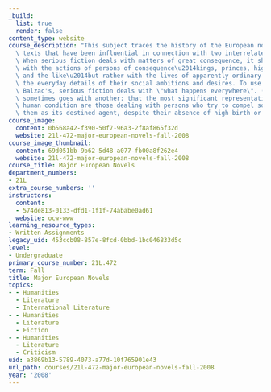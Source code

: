 ```yaml
---
_build:
  list: true
  render: false
content_type: website
course_description: "This subject traces the history of the European novel by studying\
  \ texts that have been influential in connection with two interrelated ideas. (1)\
  \ When serious fiction deals with matters of great consequence, it should not deal\
  \ with the actions of persons of consequence\u2014kings, princes, high elected officials\
  \ and the like\u2014but rather with the lives of apparently ordinary people and\
  \ the everyday details of their social ambitions and desires. To use a phrase of\
  \ Balzac's, serious fiction deals with \"what happens everywhere\". (2) This idea\
  \ sometimes goes with another: that the most significant representations of the\
  \ human condition are those dealing with persons who try to compel society to accept\
  \ them as its destined agent, despite their absence of high birth or inheritance.\n"
course_image:
  content: 0b568a42-f390-50f7-96a3-2f8af865f32d
  website: 21l-472-major-european-novels-fall-2008
course_image_thumbnail:
  content: 69d051bb-9b62-5d48-a077-fb00a8f262e4
  website: 21l-472-major-european-novels-fall-2008
course_title: Major European Novels
department_numbers:
- 21L
extra_course_numbers: ''
instructors:
  content:
  - 574de813-0133-dfd1-1f1f-74ababe0ad61
  website: ocw-www
learning_resource_types:
- Written Assignments
legacy_uid: 453ccb08-857e-8fcd-0bbd-1bc046833d5c
level:
- Undergraduate
primary_course_number: 21L.472
term: Fall
title: Major European Novels
topics:
- - Humanities
  - Literature
  - International Literature
- - Humanities
  - Literature
  - Fiction
- - Humanities
  - Literature
  - Criticism
uid: a3869b13-5789-4073-a77d-10f765901e43
url_path: courses/21l-472-major-european-novels-fall-2008
year: '2008'
---
```

